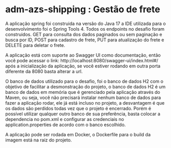 # adm-azs-shipping : Gestão de frete
A aplicação spring foi construida na versão do Java 17 a IDE utilizada para o desenvolvimento foi o Spring Tools 4. Todos os endpoints no desafio foram construidos. GET para consulta dos dados paginados ou sem paginação e busca por ID, POST para cadastro de frete, PUT para atualização do frete e DELETE para deletar o frete.

A aplicação está com suporte ao Swagger UI como documentação, então você pode acessar o link: http://localhost:8080/swagger-ui/index.html#/ após a inicialização da aplicação, se você estiver rodando em outra porta diferente da 8080 basta alterar a url.

O banco de dados utilizado para o desafio, foi o banco de dados H2 com o objetivo de facilitar a desmonstração do projeto, o banco de dados H2 é um banco de dados em memória que é gerenciado pela aplicação através do Maven, ou seja, você não precisará instalar nenhum banco de dados para fazer a aplicação rodar, ele já está incluso no projeto, a desvantagem é que os dados são perdidos todas vez que o projeto é encerrado. Porém é possível utilizar qualquer outro banco de sua preferência, basta colocar a dependencia no pom.xml e configurar as credenciais no application.properties de acordo com o banco escolhido.

A aplicação pode ser rodada em Docker, o Dockerfile para o build da imagem está na raiz do projeto.

